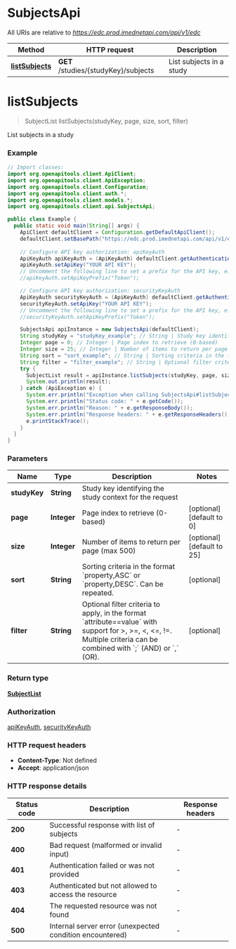 # SubjectsApi

All URIs are relative to *https://edc.prod.imednetapi.com/api/v1/edc*

| Method | HTTP request | Description |
|------------- | ------------- | -------------|
| [**listSubjects**](SubjectsApi.md#listSubjects) | **GET** /studies/{studyKey}/subjects | List subjects in a study |


<a id="listSubjects"></a>
# **listSubjects**
> SubjectList listSubjects(studyKey, page, size, sort, filter)

List subjects in a study

### Example
```java
// Import classes:
import org.openapitools.client.ApiClient;
import org.openapitools.client.ApiException;
import org.openapitools.client.Configuration;
import org.openapitools.client.auth.*;
import org.openapitools.client.models.*;
import org.openapitools.client.api.SubjectsApi;

public class Example {
  public static void main(String[] args) {
    ApiClient defaultClient = Configuration.getDefaultApiClient();
    defaultClient.setBasePath("https://edc.prod.imednetapi.com/api/v1/edc");
    
    // Configure API key authorization: apiKeyAuth
    ApiKeyAuth apiKeyAuth = (ApiKeyAuth) defaultClient.getAuthentication("apiKeyAuth");
    apiKeyAuth.setApiKey("YOUR API KEY");
    // Uncomment the following line to set a prefix for the API key, e.g. "Token" (defaults to null)
    //apiKeyAuth.setApiKeyPrefix("Token");

    // Configure API key authorization: securityKeyAuth
    ApiKeyAuth securityKeyAuth = (ApiKeyAuth) defaultClient.getAuthentication("securityKeyAuth");
    securityKeyAuth.setApiKey("YOUR API KEY");
    // Uncomment the following line to set a prefix for the API key, e.g. "Token" (defaults to null)
    //securityKeyAuth.setApiKeyPrefix("Token");

    SubjectsApi apiInstance = new SubjectsApi(defaultClient);
    String studyKey = "studyKey_example"; // String | Study key identifying the study context for the request
    Integer page = 0; // Integer | Page index to retrieve (0-based)
    Integer size = 25; // Integer | Number of items to return per page (max 500)
    String sort = "sort_example"; // String | Sorting criteria in the format `property,ASC` or `property,DESC`. Can be repeated.
    String filter = "filter_example"; // String | Optional filter criteria to apply, in the format `attribute==value` with support for >, >=, <, <=, !=. Multiple criteria can be combined with `;` (AND) or `,` (OR).
    try {
      SubjectList result = apiInstance.listSubjects(studyKey, page, size, sort, filter);
      System.out.println(result);
    } catch (ApiException e) {
      System.err.println("Exception when calling SubjectsApi#listSubjects");
      System.err.println("Status code: " + e.getCode());
      System.err.println("Reason: " + e.getResponseBody());
      System.err.println("Response headers: " + e.getResponseHeaders());
      e.printStackTrace();
    }
  }
}
```

### Parameters

| Name | Type | Description  | Notes |
|------------- | ------------- | ------------- | -------------|
| **studyKey** | **String**| Study key identifying the study context for the request | |
| **page** | **Integer**| Page index to retrieve (0-based) | [optional] [default to 0] |
| **size** | **Integer**| Number of items to return per page (max 500) | [optional] [default to 25] |
| **sort** | **String**| Sorting criteria in the format &#x60;property,ASC&#x60; or &#x60;property,DESC&#x60;. Can be repeated. | [optional] |
| **filter** | **String**| Optional filter criteria to apply, in the format &#x60;attribute&#x3D;&#x3D;value&#x60; with support for &gt;, &gt;&#x3D;, &lt;, &lt;&#x3D;, !&#x3D;. Multiple criteria can be combined with &#x60;;&#x60; (AND) or &#x60;,&#x60; (OR). | [optional] |

### Return type

[**SubjectList**](SubjectList.md)

### Authorization

[apiKeyAuth](../README.md#apiKeyAuth), [securityKeyAuth](../README.md#securityKeyAuth)

### HTTP request headers

 - **Content-Type**: Not defined
 - **Accept**: application/json

### HTTP response details
| Status code | Description | Response headers |
|-------------|-------------|------------------|
| **200** | Successful response with list of subjects |  -  |
| **400** | Bad request (malformed or invalid input) |  -  |
| **401** | Authentication failed or was not provided |  -  |
| **403** | Authenticated but not allowed to access the resource |  -  |
| **404** | The requested resource was not found |  -  |
| **500** | Internal server error (unexpected condition encountered) |  -  |

